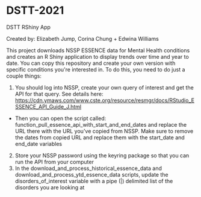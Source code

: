 # DSTT-2021
DSTT RShiny App

Created by: Elizabeth Jump, Corina Chung + Edwina Williams

This project downloads NSSP ESSENCE data for Mental Health conditions and creates an R Shiny application to display trends over time and year to date. You can copy this repository and create your own version with specific conditions you're interested in. To do this, you need to do just a couple things:

1. You should log into NSSP, create your own query of interest and get the API for that query. See details here: https://cdn.ymaws.com/www.cste.org/resource/resmgr/docs/RStudio_ESSENCE_API_Guide_J.html
- Then you can open the script called: function_pull_essence_api_with_start_and_end_dates and replace the URL there with the URL you've copied from NSSP. Make sure to remove the dates from copied URL and replace them with the start_date and end_date variables
2. Store your NSSP password using the keyring package so that you can run the API from your computer
3. In the download_and_process_historical_essence_data and download_and_process_ytd_essence_data scripts, update the disorders_of_interest variable with a pipe (|) delimited list of the disorders you are looking at 
